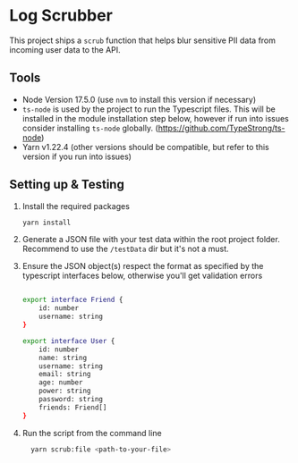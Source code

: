 # Log Scrubber

This project ships a `scrub` function that helps blur sensitive PII data from incoming user data to the API. 


## Tools
- Node Version 17.5.0 (use `nvm` to install this version if necessary)
- `ts-node` is used by the project to run the Typescript files. This will be installed in the module installation step below, however if run into issues consider installing `ts-node` globally. (https://github.com/TypeStrong/ts-node)
- Yarn v1.22.4 (other versions should be compatible, but refer to this version if you run into issues)

## Setting up & Testing

1. Install the required packages

    ```bash
    yarn install
    ```
2. Generate a JSON file with your test data within the root project folder. Recommend to use the `/testData` dir but it's not a must. 

3. Ensure the JSON object(s) respect the format as specified by the typescript interfaces below, otherwise you'll get validation errors

    ```bash
    
    export interface Friend {
        id: number
        username: string    
    }

    export interface User {
        id: number
        name: string
        username: string
        email: string
        age: number
        power: string
        password: string
        friends: Friend[]
    }

    ```
4. Run the script from the command line

    ```bash
      yarn scrub:file <path-to-your-file>
    ```

